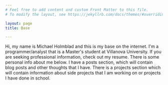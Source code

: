 ```yaml
---
# Feel free to add content and custom Front Matter to this file.
# To modify the layout, see https://jekyllrb.com/docs/themes/#overriding-theme-defaults

layout: page
title: Base

---
```


Hi, my name is Michael Holmblad and this is my base on the internet. I'm a programmer/analyst that is a Master's student at Villanova University. If you are seeking professional information, check out my resume. There is some personal info about me below. I have a posts section, which will contain blog posts and other thoughts that I have. There is a projects section which will contain information about side projects that I am working on or projects I have done in school.

